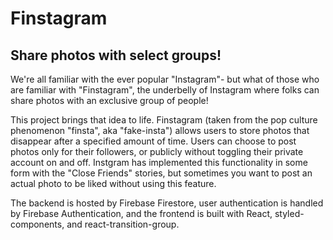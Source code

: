 # Finstagram

## Share photos with select groups!

We're all familiar with the ever popular "Instagram"- but what of those who are familiar with "Finstagram", the underbelly of Instagram where folks can share photos with an exclusive group of people!

This project brings that idea to life. Finstagram (taken from the pop culture phenomenon "finsta", aka "fake-insta") allows users to store photos that disappear after a specified amount of time. Users can choose to post photos only for their followers, or publicly without toggling their private account on and off. Instgram has implemented this functionality in some form with the "Close Friends" stories, but sometimes you want to post an actual photo to be liked without using this feature.

The backend is hosted by Firebase Firestore, user authentication is handled by Firebase Authentication, and the frontend is built with React, styled-components, and react-transition-group.
